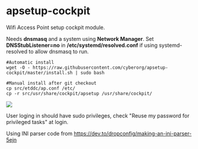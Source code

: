 # apsetup-cockpit
Wifi Access Point setup cockpit module.

Needs **dnsmasq** and a system using **Network Manager**. Set **DNSStubListener=no** in **/etc/systemd/resolved.conf** if using systemd-resolved to allow dnsmasq to run.

```console
#Automatic install
wget -O - https://raw.githubusercontent.com/cyberorg/apsetup-cockpit/master/install.sh | sudo bash

#Manual install after git checkout
cp src/etddc/ap.conf /etc/
cp -r src/usr/share/cockpit/apsetup /usr/share/cockpit/
```

![](apsetup.gif)

User loging in should have sudo privileges, check "Reuse my password for privileged tasks" at login.

Using INI parser code from https://dev.to/dropconfig/making-an-ini-parser-5ejn
